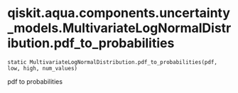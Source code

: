 # qiskit.aqua.components.uncertainty\_models.MultivariateLogNormalDistribution.pdf\_to\_probabilities

`static MultivariateLogNormalDistribution.pdf_to_probabilities(pdf, low, high, num_values)`

pdf to probabilities
